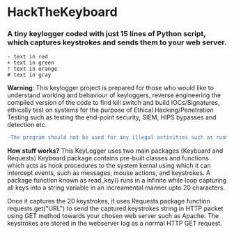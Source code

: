# HackTheKeyboard
<h3>A tiny keylogger coded with just 15 lines of Python script, which captures keystrokes and sends them to your web server.</h3>

```
- text in red
+ text in green
! text in orange
# text in gray
```

<b>Warning</b>: This keylogger project is prepared for those who would like to understand working and behaviour of keyloggers, reverse engineering the compiled version of the code to find kill switch and build IOCs/Signatures, ethically test on systems for the purpose of Ethical Hacking/Penetration Testing such as testing the end-point security, SIEM, HIPS bypasses and detection etc.
```diff
-The program should not be used for any illegal activities such as running the compiled version of this code in a user machine without his/her consent, distributing it by means of spamming/phishing campaigns etc.
```

<b>How stuff works?</b>
This KeyLogger uses two main packages (Keyboard and Requests)
Keyboard package contains pre-built classes and functions which acts as hook procedures to the system kernal using which it can intercept events, such as messages, mouse actions, and keystrokes. 
A package function known as read_key() runs in a infinite while loop capturing all keys into a string variable in an increamental manner upto 20 characters.

Once it captures the 20 keystrokes, it uses Requests package function requests.get("URL") to send the captured keystrokes string in HTTP packet using GET method towards your chosen web server such as Apache. The keystrokes are stored in the webserver log as a normal HTTP GET request.
 
 




 
